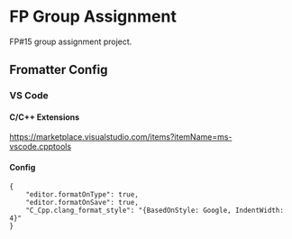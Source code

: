 # FP Group Assignment

FP#15 group assignment project.

## Fromatter Config

### VS Code

#### C/C++ Extensions

https://marketplace.visualstudio.com/items?itemName=ms-vscode.cpptools

#### Config

```
{
    "editor.formatOnType": true,
    "editor.formatOnSave": true,
    "C_Cpp.clang_format_style": "{BasedOnStyle: Google, IndentWidth: 4}"
}
```
